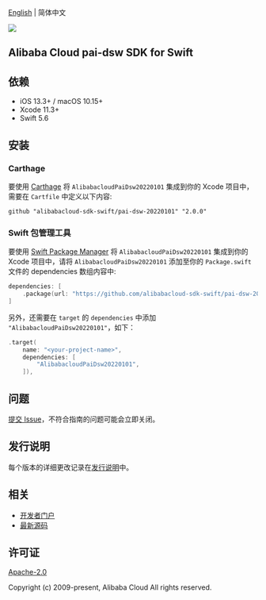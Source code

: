 [English](README.md) | 简体中文

![](https://aliyunsdk-pages.alicdn.com/icons/AlibabaCloud.svg)

## Alibaba Cloud pai-dsw SDK for Swift

## 依赖

- iOS 13.3+ / macOS 10.15+
- Xcode 11.3+
- Swift 5.6

## 安装

### Carthage

要使用 [Carthage](https://github.com/Carthage/Carthage) 将 `AlibabacloudPaiDsw20220101` 集成到你的 Xcode 项目中，需要在 `Cartfile` 中定义以下内容:

```ogdl
github "alibabacloud-sdk-swift/pai-dsw-20220101" "2.0.0"
```

### Swift 包管理工具

要使用 [Swift Package Manager](https://swift.org/package-manager/) 将 `AlibabacloudPaiDsw20220101` 集成到你的 Xcode 项目中，请将 `AlibabacloudPaiDsw20220101` 添加至你的 `Package.swift` 文件的 dependencies 数组内容中:

```swift
dependencies: [
    .package(url: "https://github.com/alibabacloud-sdk-swift/pai-dsw-20220101.git", from: "2.0.0")
]
```

另外，还需要在 `target` 的 `dependencies` 中添加 `"AlibabacloudPaiDsw20220101"`，如下：

```swift
.target(
    name: "<your-project-name>",
    dependencies: [
        "AlibabacloudPaiDsw20220101",
    ]),
```

## 问题

[提交 Issue](https://github.com/alibabacloud-sdk-swift/pai-dsw-20220101/issues/new)，不符合指南的问题可能会立即关闭。

## 发行说明

每个版本的详细更改记录在[发行说明](./ChangeLog.txt)中。

## 相关

* [开发者门户](https://next.api.aliyun.com/home)
* [最新源码](https://github.com/alibabacloud-sdk-swift/pai-dsw-20220101)

## 许可证

[Apache-2.0](http://www.apache.org/licenses/LICENSE-2.0)

Copyright (c) 2009-present, Alibaba Cloud All rights reserved.
